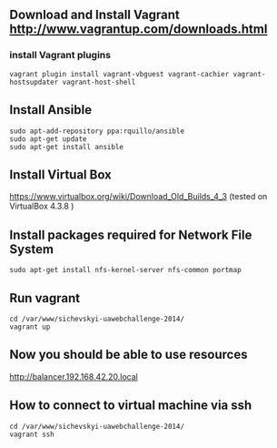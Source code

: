 
## Download and Install Vagrant http://www.vagrantup.com/downloads.html

### install Vagrant plugins

```
vagrant plugin install vagrant-vbguest vagrant-cachier vagrant-hostsupdater vagrant-host-shell
```

## Install Ansible

```
sudo apt-add-repository ppa:rquillo/ansible
sudo apt-get update
sudo apt-get install ansible
```

## Install Virtual Box

https://www.virtualbox.org/wiki/Download_Old_Builds_4_3 (tested on VirtualBox 4.3.8 )

## Install packages required for Network File System

```
sudo apt-get install nfs-kernel-server nfs-common portmap
```

## Run vagrant

```
cd /var/www/sichevskyi-uawebchallenge-2014/
vagrant up
```

## Now you should be able to use resources

http://balancer.192.168.42.20.local

## How to connect to virtual machine via ssh

```
cd /var/www/sichevskyi-uawebchallenge-2014/
vagrant ssh
```
